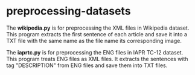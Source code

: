 # preprocessing-datasets

The **wikipedia.py** is for preprocessing the XML files in Wikipedia dataset. <br>
This program extracts the first sentence of each article and save it into a TXT file with the same name as the file name its corresponding image.

The **iaprtc.py** is for preprocessing the ENG files in IAPR TC-12 dataset. <br>
This program treats ENG files as XML files. It extracts the sentences with tag "DESCRIPTION" from ENG files and save them into TXT files. 
